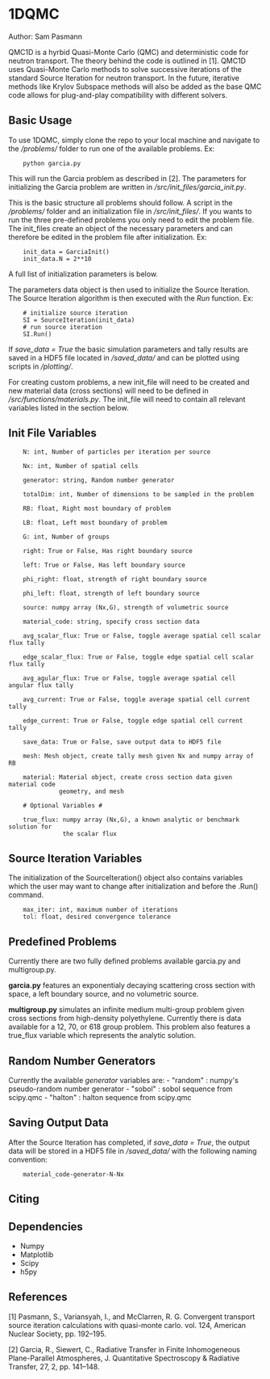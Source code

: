 # 1DQMC
Author: Sam Pasmann

QMC1D is a hyrbid Quasi-Monte Carlo (QMC) and deterministic code for neutron transport.
The theory behind the code is outlined in [1]. QMC1D uses Quasi-Monte Carlo 
methods to solve successive iterations of the standard Source Iteration for 
neutron transport. In the future, iterative methods like
Krylov Subspace methods will also be added as the base QMC code allows for 
plug-and-play compatibility with different solvers.
 
## Basic Usage 

To use 1DQMC, simply clone the repo to your local machine and navigate to the
*/problems/* folder to run one of the available problems. Ex:
```
    python garcia.py
```

This will run the Garcia problem as described in [2]. The parameters for initializing
the Garcia problem are written in */src/init_files/garcia_init.py*. 

This is the basic structure all problems should follow. A script in the 
*/problems/* folder and an initialization file in */src/init_files/*. If you 
wants to run the three pre-defined problems you only need to edit the problem file.
The init_files create an object of the necessary parameters and can therefore be edited
in the problem file after initialization. Ex:
```
    init_data = GarciaInit()
    init_data.N = 2**10
```
A full list of initialization parameters is below.

The parameters data object is then used to initialize the Source Iteration.
The Source Iteration algorithm is then executed with the *Run* function. Ex:
```
    # initialize source iteration
    SI = SourceIteration(init_data)
    # run source iteration
    SI.Run()
```
If *save_data = True* the basic simulation parameters and tally results are 
saved in a HDF5 file located in */saved_data/* and can be plotted using scripts
in */plotting/*.

For creating custom problems, a new init_file will need to be created and new
material data (cross sections) will need to be defined in */src/functions/materials.py*.
The init_file will need to contain all relevant variables listed in the section
below.


## Init File Variables

```
    N: int, Number of particles per iteration per source
    
    Nx: int, Number of spatial cells
    
    generator: string, Random number generator
    
    totalDim: int, Number of dimensions to be sampled in the problem
    
    RB: float, Right most boundary of problem
    
    LB: float, Left most boundary of problem
    
    G: int, Number of groups
    
    right: True or False, Has right boundary source
    
    left: True or False, Has left boundary source
    
    phi_right: float, strength of right boundary source
    
    phi_left: float, strength of left boundary source
    
    source: numpy array (Nx,G), strength of volumetric source
    
    material_code: string, specify cross section data
    
    avg_scalar_flux: True or False, toggle average spatial cell scalar flux tally
    
    edge_scalar_flux: True or False, toggle edge spatial cell scalar flux tally
    
    avg_agular_flux: True or False, toggle average spatial cell angular flux tally
    
    avg_current: True or False, toggle average spatial cell current tally
    
    edge_current: True or False, toggle edge spatial cell current tally
    
    save_data: True or False, save output data to HDF5 file
    
    mesh: Mesh object, create tally mesh given Nx and numpy array of RB
    
    material: Material object, create cross section data given material code
              geometry, and mesh
              
    # Optional Variables #
    
    true_flux: numpy array (Nx,G), a known analytic or benchmark solution for
               the scalar flux
```

## Source Iteration Variables

The initialization of the SourceIteration() object also contains variables which
the user may want to change after initialization and before the .Run() command.
```
    max_iter: int, maximum number of iterations 
    tol: float, desired convergence tolerance
```

## Predefined Problems

Currently there are two fully defined problems available garcia.py and multigroup.py.

**garcia.py** features an exponentialy decaying scattering cross section with space,
a left boundary source, and no volumetric source.

**multigroup.py** simulates an infinite medium multi-group problem given cross
sections from high-density polyethylene. Currently there is data available for 
a 12, 70, or 618 group problem. This problem also features a true_flux variable 
which represents the analytic solution.

## Random Number Generators

Currently the available *generator* variables are:
    - "random" : numpy's pseudo-random number generator
    - "sobol" : sobol sequence from scipy.qmc
    - "halton" : halton sequence from scipy.qmc

## Saving Output Data

After the Source Iteration has completed, if *save_data = True*, the output data
will be stored in a HDF5 file in */saved_data/* with the following naming
convention:
```
    material_code-generator-N-Nx
```

## Citing

## Dependencies
- Numpy
- Matplotlib
- Scipy
- h5py

## References 

[1] Pasmann, S., Variansyah, I., and McClarren, R. G. Convergent transport 
    source iteration calculations with quasi-monte carlo. vol. 124,
    American Nuclear Society, pp. 192–195.
    
[2] Garcia, R., Siewert, C., Radiative Transfer in Finite Inhomogeneous 
    Plane-Parallel Atmospheres, J. Quantitative Spectroscopy & Radiative 
    Transfer, 27, 2, pp. 141–148.